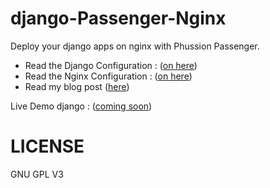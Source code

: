 # django-Passenger-Nginx

Deploy your django apps on nginx with Phussion Passenger.

- Read the Django Configuration : ([on here](https://github.com/ariq01/django-passenger-nginx/tree/master/djangofiles))
- Read the Nginx Configuration : ([on here](https://github.com/ariq01/django-passenger-nginx/tree/master/nginx))
- Read my blog post ([here](https://ariq.naufal.uk/how-to-deploy-django-on-passenger-nginx-part1/))

Live Demo django : ([coming soon](#))


# LICENSE

GNU GPL V3
